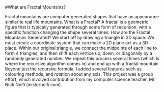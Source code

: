 #What are Fractal Mountains?

Fractal mountains are computer generated shapes that have an appearance similar to real life mountains.
What is a Fractal?
A fractal is a geometric figure that is typically generated through some form of recursion, with a specific function changing the shape several times.
How are the Fractal Mountains Generated?
We start off by drawing a triangle in 3D space. We must create a coordinate system that can make a 2D plane act as a 3D place. Within our original triangle, we connect the midpoints of each line to form 4 triangles, and then shift each vertice up, down, or diagonally by a randomly generated number. We repeat this process several times (which is where the recursive algorithm comes in) and end up with a fractal mountain
Beyond just the recursive formula, I added several features such as colouring methods, and rotation about any axis.
This project was a group effort, which involved contribution from my computer science teacher, Mr. Nick Nolfi (misternolfi.com).